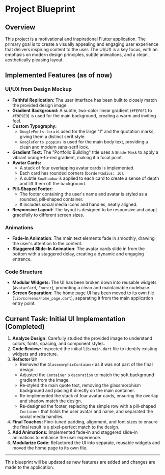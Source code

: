 # Project Blueprint

## Overview

This project is a motivational and inspirational Flutter application. The primary goal is to create a visually appealing and engaging user experience that delivers inspiring content to the user. The UI/UX is a key focus, with an emphasis on modern design principles, subtle animations, and a clean, aesthetically pleasing layout.

## Implemented Features (as of now)

### UI/UX from Design Mockup
- **Faithful Replication:** The user interface has been built to closely match the provided design image.
- **Gradient Background:** A subtle, two-color linear gradient (`#FEF6F1` to `#F9E9E9`) is used for the main background, creating a warm and inviting feel.
- **Custom Typography:**
    - `GoogleFonts.lora` is used for the large "I" and the quotation marks, giving them a distinct serif style.
    - `GoogleFonts.poppins` is used for the main body text, providing a clean and modern sans-serif look.
- **Gradient Text:** The "Portfolio Building" title uses a `ShaderMask` to apply a vibrant orange-to-red gradient, making it a focal point.
- **Avatar Cards:**
    - A stack of four overlapping avatar cards is implemented.
    - Each card has rounded corners (`borderRadius: 16`).
    - A subtle `BoxShadow` is applied to each card to create a sense of depth and lift them off the background.
- **Pill-Shaped Footer:**
    - The footer containing the user's name and avatar is styled as a rounded, pill-shaped container.
    - It includes social media icons and handles, neatly aligned.
- **Responsive Layout:** The layout is designed to be responsive and adapt gracefully to different screen sizes.

### Animations
- **Fade-In Animation:** The main text elements fade in smoothly, drawing the user's attention to the content.
- **Staggered Slide-In Animation:** The avatar cards slide in from the bottom with a staggered delay, creating a dynamic and engaging entrance.

### Code Structure
- **Modular Widgets:** The UI has been broken down into reusable widgets (`AvatarCard`, `Footer`), promoting a clean and maintainable codebase.
- **Screen Separation:** The home page UI has been moved to its own file (`lib/screens/home_page.dart`), separating it from the main application entry point.

## Current Task: Initial UI Implementation (Completed)

1.  **Analyze Design:** Carefully studied the provided image to understand colors, fonts, spacing, and component styles.
2.  **Code Review:** Inspected the initial `lib/main.dart` file to identify existing widgets and structure.
3.  **Refactor UI:**
    *   Removed the `GlassmorphicContainer` as it was not part of the final design.
    *   Adjusted the `Container`'s `decoration` to match the soft background gradient from the image.
    *   Re-styled the main quote text, removing the glassmorphism background and placing it directly on the main container.
    *   Re-implemented the stack of four avatar cards, ensuring the overlap and shadow match the design.
    *   Re-designed the footer, replacing the simple row with a pill-shaped `Container` that holds the user avatar and name, and separated the social media handles.
4.  **Final Touches:** Fine-tuned padding, alignment, and font sizes to ensure the final result is a pixel-perfect match to the design.
5.  **Add Animations:** Implemented fade-in and staggered slide-in animations to enhance the user experience.
6.  **Modularize Code:** Refactored the UI into separate, reusable widgets and moved the home page to its own file.

---
This blueprint will be updated as new features are added and changes are made to the application.
